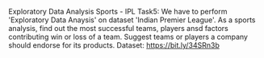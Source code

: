 Exploratory Data Analysis Sports - IPL
Task5:
We have to perform 'Exploratory Data Anaysis' on dataset 'Indian Premier League'.
As a sports analysis, find out the most successful teams, players ansd factors contributing win or loss of a team.
Suggest teams or players a company should endorse for its products.
Dataset: https://bit.ly/34SRn3b
